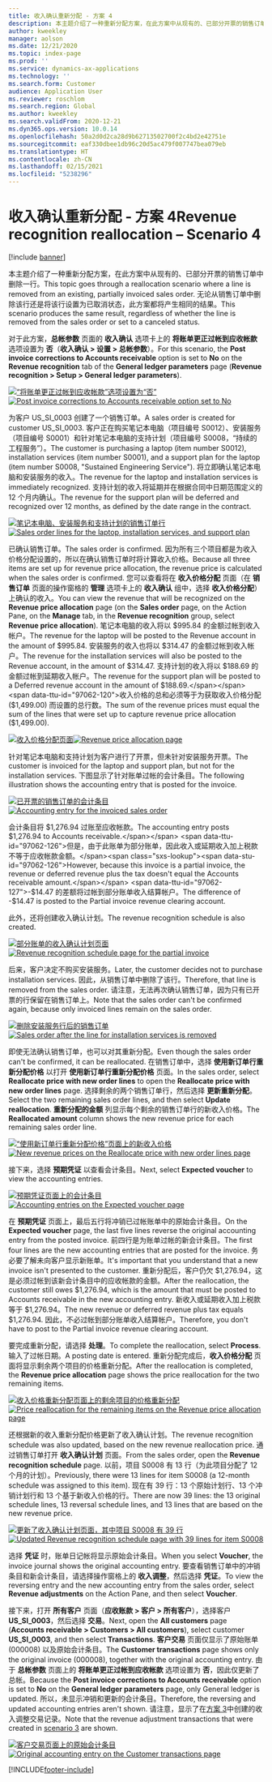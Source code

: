 ```yaml
---
title: 收入确认重新分配 - 方案 4
description: 本主题介绍了一种重新分配方案，在此方案中从现有的、已部分开票的销售订单中删除一行。 无论从销售订单中删除该行还是将该行设置为已取消状态，此方案都将产生相同的结果。
author: kweekley
manager: aolson
ms.date: 12/21/2020
ms.topic: index-page
ms.prod: ''
ms.service: dynamics-ax-applications
ms.technology: ''
ms.search.form: Customer
audience: Application User
ms.reviewer: roschlom
ms.search.region: Global
ms.author: kweekley
ms.search.validFrom: 2020-12-21
ms.dyn365.ops.version: 10.0.14
ms.openlocfilehash: 50a2d0d2ca28d9b62713502700f2c4bd2e42751e
ms.sourcegitcommit: eaf330dbee1db96c20d5ac479f007747bea079eb
ms.translationtype: HT
ms.contentlocale: zh-CN
ms.lasthandoff: 02/15/2021
ms.locfileid: "5238296"
---
```

# <a name="revenue-recognition-reallocation--scenario-4"></a><span data-ttu-id="97062-104">收入确认重新分配 - 方案 4</span><span class="sxs-lookup"><span data-stu-id="97062-104">Revenue recognition reallocation – Scenario 4</span></span>

[!include [banner](../includes/banner.md)]

<span data-ttu-id="97062-105">本主题介绍了一种重新分配方案，在此方案中从现有的、已部分开票的销售订单中删除一行。</span><span class="sxs-lookup"><span data-stu-id="97062-105">This topic goes through a reallocation scenario where a line is removed from an existing, partially invoiced sales order.</span></span> <span data-ttu-id="97062-106">无论从销售订单中删除该行还是将该行设置为已取消状态，此方案都将产生相同的结果。</span><span class="sxs-lookup"><span data-stu-id="97062-106">This scenario produces the same result, regardless of whether the line is removed from the sales order or set to a canceled status.</span></span>

<span data-ttu-id="97062-107">对于此方案，**总帐参数** 页面的 **收入确认** 选项卡上的 **将账单更正过帐到应收帐款** 选项设置为 **否**（**收入确认 \> 设置 \> 总帐参数**）。</span><span class="sxs-lookup"><span data-stu-id="97062-107">For this scenario, the **Post invoice corrections to Accounts receivable** option is set to **No** on the **Revenue recognition** tab of the **General ledger parameters** page (**Revenue recognition \> Setup \> General ledger parameters**).</span></span>

<span data-ttu-id="97062-108">[![“将账单更正过帐到应收帐款”选项设置为“否”](./media/37_rev-rec-scenarios.png)](./media/37_rev-rec-scenarios.png)</span><span class="sxs-lookup"><span data-stu-id="97062-108">[![Post invoice corrections to Accounts receivable option set to No](./media/37_rev-rec-scenarios.png)](./media/37_rev-rec-scenarios.png)</span></span>

<span data-ttu-id="97062-109">为客户 US\_SI\_0003 创建了一个销售订单。</span><span class="sxs-lookup"><span data-stu-id="97062-109">A sales order is created for customer US\_SI\_0003.</span></span> <span data-ttu-id="97062-110">客户正在购买笔记本电脑（项目编号 S0012）、安装服务（项目编号 S0001）和针对笔记本电脑的支持计划（项目编号 S0008，“持续的工程服务”）。</span><span class="sxs-lookup"><span data-stu-id="97062-110">The customer is purchasing a laptop (item number S0012), installation services (item number S0001), and a support plan for the laptop (item number S0008, "Sustained Engineering Service").</span></span> <span data-ttu-id="97062-111">将立即确认笔记本电脑和安装服务的收入。</span><span class="sxs-lookup"><span data-stu-id="97062-111">The revenue for the laptop and installation services is immediately recognized.</span></span> <span data-ttu-id="97062-112">支持计划的收入将延期并在根据合同中日期范围定义的 12 个月内确认。</span><span class="sxs-lookup"><span data-stu-id="97062-112">The revenue for the support plan will be deferred and recognized over 12 months, as defined by the date range in the contract.</span></span>

<span data-ttu-id="97062-113">[![笔记本电脑、安装服务和支持计划的销售订单行](./media/38_rev-rec-scenarios.png)](./media/38_rev-rec-scenarios.png)</span><span class="sxs-lookup"><span data-stu-id="97062-113">[![Sales order lines for the laptop, installation services, and support plan](./media/38_rev-rec-scenarios.png)](./media/38_rev-rec-scenarios.png)</span></span>

<span data-ttu-id="97062-114">已确认销售订单。</span><span class="sxs-lookup"><span data-stu-id="97062-114">The sales order is confirmed.</span></span> <span data-ttu-id="97062-115">因为所有三个项目都是为收入价格分配设置的，所以在确认销售订单时将计算收入价格。</span><span class="sxs-lookup"><span data-stu-id="97062-115">Because all three items are set up for revenue price allocation, the revenue price is calculated when the sales order is confirmed.</span></span> <span data-ttu-id="97062-116">您可以查看将在 **收入价格分配** 页面（在 **销售订单** 页面的操作窗格的 **管理** 选项卡上的 **收入确认** 组中，选择 **收入价格分配**）上确认的收入。</span><span class="sxs-lookup"><span data-stu-id="97062-116">You can view the revenue that will be recognized on the **Revenue price allocation** page (on the **Sales order** page, on the Action Pane, on the **Manage** tab, in the **Revenue recognition** group, select **Revenue price allocation**).</span></span> <span data-ttu-id="97062-117">笔记本电脑的收入将以 $995.84 的金额过帐到收入帐户。</span><span class="sxs-lookup"><span data-stu-id="97062-117">The revenue for the laptop will be posted to the Revenue account in the amount of $995.84.</span></span> <span data-ttu-id="97062-118">安装服务的收入也将以 $314.47 的金额过帐到收入帐户。</span><span class="sxs-lookup"><span data-stu-id="97062-118">The revenue for the installation services will also be posted to the Revenue account, in the amount of $314.47.</span></span> <span data-ttu-id="97062-119">支持计划的收入将以 $188.69 的金额过帐到延期收入帐户。</span><span class="sxs-lookup"><span data-stu-id="97062-119">The revenue for the support plan will be posted to a Deferred revenue account in the amount of $188.69.</span></span> <span data-ttu-id="97062-120">收入价格的总和必须等于为获取收入价格分配 ($1,499.00) 而设置的总行数。</span><span class="sxs-lookup"><span data-stu-id="97062-120">The sum of the revenue prices must equal the sum of the lines that were set up to capture revenue price allocation ($1,499.00).</span></span>

<span data-ttu-id="97062-121">[![收入价格分配页面](./media/39_rev-rec-scenarios.png)](./media/39_rev-rec-scenarios.png)</span><span class="sxs-lookup"><span data-stu-id="97062-121">[![Revenue price allocation page](./media/39_rev-rec-scenarios.png)](./media/39_rev-rec-scenarios.png)</span></span>

<span data-ttu-id="97062-122">针对笔记本电脑和支持计划为客户进行了开票，但未针对安装服务开票。</span><span class="sxs-lookup"><span data-stu-id="97062-122">The customer is invoiced for the laptop and support plan, but not for the installation services.</span></span> <span data-ttu-id="97062-123">下图显示了针对账单过帐的会计条目。</span><span class="sxs-lookup"><span data-stu-id="97062-123">The following illustration shows the accounting entry that is posted for the invoice.</span></span>

<span data-ttu-id="97062-124">[![已开票的销售订单的会计条目](./media/40_rev-rec-scenarios.png)](./media/40_rev-rec-scenarios.png)</span><span class="sxs-lookup"><span data-stu-id="97062-124">[![Accounting entry for the invoiced sales order](./media/40_rev-rec-scenarios.png)](./media/40_rev-rec-scenarios.png)</span></span>

<span data-ttu-id="97062-125">会计条目将 $1,276.94 过账至应收帐款。</span><span class="sxs-lookup"><span data-stu-id="97062-125">The accounting entry posts $1,276.94 to Accounts receivable.</span></span> <span data-ttu-id="97062-126">但是，由于此账单为部分账单，因此收入或延期收入加上税款不等于应收帐款金额。</span><span class="sxs-lookup"><span data-stu-id="97062-126">However, because this invoice is a partial invoice, the revenue or deferred revenue plus the tax doesn't equal the Accounts receivable amount.</span></span> <span data-ttu-id="97062-127">-$14.47 的差额将过帐到部分账单收入结算帐户。</span><span class="sxs-lookup"><span data-stu-id="97062-127">The difference of -$14.47 is posted to the Partial invoice revenue clearing account.</span></span>

<span data-ttu-id="97062-128">此外，还将创建收入确认计划。</span><span class="sxs-lookup"><span data-stu-id="97062-128">The revenue recognition schedule is also created.</span></span>

<span data-ttu-id="97062-129">[![部分账单的收入确认计划页面](./media/41_rev-rec-scenarios.png)](./media/41_rev-rec-scenarios.png)</span><span class="sxs-lookup"><span data-stu-id="97062-129">[![Revenue recognition schedule page for the partial invoice](./media/41_rev-rec-scenarios.png)](./media/41_rev-rec-scenarios.png)</span></span>

<span data-ttu-id="97062-130">后来，客户决定不购买安装服务。</span><span class="sxs-lookup"><span data-stu-id="97062-130">Later, the customer decides not to purchase installation services.</span></span> <span data-ttu-id="97062-131">因此，从销售订单中删除了该行。</span><span class="sxs-lookup"><span data-stu-id="97062-131">Therefore, that line is removed from the sales order.</span></span> <span data-ttu-id="97062-132">请注意，无法再次确认销售订单，因为只有已开票的行保留在销售订单上。</span><span class="sxs-lookup"><span data-stu-id="97062-132">Note that the sales order can't be confirmed again, because only invoiced lines remain on the sales order.</span></span>

<span data-ttu-id="97062-133">[![删除安装服务行后的销售订单](./media/42_rev-rec-scenarios.png)](./media/42_rev-rec-scenarios.png)</span><span class="sxs-lookup"><span data-stu-id="97062-133">[![Sales order after the line for installation services is removed](./media/42_rev-rec-scenarios.png)](./media/42_rev-rec-scenarios.png)</span></span>

<span data-ttu-id="97062-134">即使无法确认销售订单，也可以对其重新分配。</span><span class="sxs-lookup"><span data-stu-id="97062-134">Even though the sales order can't be confirmed, it can be reallocated.</span></span> <span data-ttu-id="97062-135">在销售订单中，选择 **使用新订单行重新分配价格** 以打开 **使用新订单行重新分配价格** 页面。</span><span class="sxs-lookup"><span data-stu-id="97062-135">In the sales order, select **Reallocate price with new order lines** to open the **Reallocate price with new order lines** page.</span></span> <span data-ttu-id="97062-136">选择剩余的两个销售订单行，然后选择 **更新重新分配**。</span><span class="sxs-lookup"><span data-stu-id="97062-136">Select the two remaining sales order lines, and then select **Update reallocation**.</span></span> <span data-ttu-id="97062-137">**重新分配的金额** 列显示每个剩余的销售订单行的新收入价格。</span><span class="sxs-lookup"><span data-stu-id="97062-137">The **Reallocated amount** column shows the new revenue price for each remaining sales order line.</span></span>

<span data-ttu-id="97062-138">[![“使用新订单行重新分配价格”页面上的新收入价格](./media/43_rev-rec-scenarios.png)](./media/43_rev-rec-scenarios.png)</span><span class="sxs-lookup"><span data-stu-id="97062-138">[![New revenue prices on the Reallocate price with new order lines page](./media/43_rev-rec-scenarios.png)](./media/43_rev-rec-scenarios.png)</span></span>

<span data-ttu-id="97062-139">接下来，选择 **预期凭证** 以查看会计条目。</span><span class="sxs-lookup"><span data-stu-id="97062-139">Next, select **Expected voucher** to view the accounting entries.</span></span>

<span data-ttu-id="97062-140">[![预期凭证页面上的会计条目](./media/44_rev-rec-scenarios.png)](./media/44_rev-rec-scenarios.png)</span><span class="sxs-lookup"><span data-stu-id="97062-140">[![Accounting entries on the Expected voucher page](./media/44_rev-rec-scenarios.png)](./media/44_rev-rec-scenarios.png)</span></span>

<span data-ttu-id="97062-141">在 **预期凭证** 页面上，最后五行将冲销已过帐账单中的原始会计条目。</span><span class="sxs-lookup"><span data-stu-id="97062-141">On the **Expected voucher** page, the last five lines reverse the original accounting entry from the posted invoice.</span></span> <span data-ttu-id="97062-142">前四行是为账单过帐的新会计条目。</span><span class="sxs-lookup"><span data-stu-id="97062-142">The first four lines are the new accounting entries that are posted for the invoice.</span></span> <span data-ttu-id="97062-143">务必要了解未向客户显示新账单。</span><span class="sxs-lookup"><span data-stu-id="97062-143">It's important that you understand that a new invoice isn't presented to the customer.</span></span> <span data-ttu-id="97062-144">重新分配后，客户仍欠 $1,276.94，这是必须过帐到该新会计条目中的应收帐款的金额。</span><span class="sxs-lookup"><span data-stu-id="97062-144">After the reallocation, the customer still owes $1,276.94, which is the amount that must be posted to Accounts receivable in the new accounting entry.</span></span> <span data-ttu-id="97062-145">新收入或延期收入加上税款等于 $1,276.94。</span><span class="sxs-lookup"><span data-stu-id="97062-145">The new revenue or deferred revenue plus tax equals $1,276.94.</span></span> <span data-ttu-id="97062-146">因此，不必过帐到部分账单收入结算帐户。</span><span class="sxs-lookup"><span data-stu-id="97062-146">Therefore, you don't have to post to the Partial invoice revenue clearing account.</span></span>

<span data-ttu-id="97062-147">要完成重新分配，请选择 **处理**。</span><span class="sxs-lookup"><span data-stu-id="97062-147">To complete the reallocation, select **Process**.</span></span> <span data-ttu-id="97062-148">输入了过帐日期。</span><span class="sxs-lookup"><span data-stu-id="97062-148">A posting date is entered.</span></span> <span data-ttu-id="97062-149">重新分配完成后，**收入价格分配** 页面将显示剩余两个项目的价格重新分配。</span><span class="sxs-lookup"><span data-stu-id="97062-149">After the reallocation is completed, the **Revenue price allocation** page shows the price reallocation for the two remaining items.</span></span>

<span data-ttu-id="97062-150">[![收入价格重新分配页面上的剩余项目的价格重新分配](./media/45_rev-rec-scenarios.png)](./media/45_rev-rec-scenarios.png)</span><span class="sxs-lookup"><span data-stu-id="97062-150">[![Price reallocation for the remaining items on the Revenue price allocation page](./media/45_rev-rec-scenarios.png)](./media/45_rev-rec-scenarios.png)</span></span>

<span data-ttu-id="97062-151">还根据新的收入重新分配价格更新了收入确认计划。</span><span class="sxs-lookup"><span data-stu-id="97062-151">The revenue recognition schedule was also updated, based on the new revenue reallocation price.</span></span> <span data-ttu-id="97062-152">通过销售订单打开 **收入确认计划** 页面。</span><span class="sxs-lookup"><span data-stu-id="97062-152">From the sales order, open the **Revenue recognition schedule** page.</span></span> <span data-ttu-id="97062-153">以前，项目 S0008 有 13 行（为此项目分配了 12 个月的计划）。</span><span class="sxs-lookup"><span data-stu-id="97062-153">Previously, there were 13 lines for item S0008 (a 12-month schedule was assigned to this item).</span></span> <span data-ttu-id="97062-154">现在有 39 行：13 个原始计划行、13 个冲销计划行和 13 个基于新收入价格的行。</span><span class="sxs-lookup"><span data-stu-id="97062-154">There are now 39 lines: the 13 original schedule lines, 13 reversal schedule lines, and 13 lines that are based on the new revenue price.</span></span>

<span data-ttu-id="97062-155">[![更新了收入确认计划页面，其中项目 S0008 有 39 行](./media/46_rev-rec-scenarios.png)](./media/46_rev-rec-scenarios.png)</span><span class="sxs-lookup"><span data-stu-id="97062-155">[![Updated Revenue recognition schedule page with 39 lines for item S0008](./media/46_rev-rec-scenarios.png)](./media/46_rev-rec-scenarios.png)</span></span>

<span data-ttu-id="97062-156">选择 **凭证** 时，账单日记帐将显示原始会计条目。</span><span class="sxs-lookup"><span data-stu-id="97062-156">When you select **Voucher**, the invoice journal shows the original accounting entry.</span></span> <span data-ttu-id="97062-157">要查看销售订单中的冲销条目和新会计条目，请选择操作窗格上的 **收入调整**，然后选择 **凭证**。</span><span class="sxs-lookup"><span data-stu-id="97062-157">To view the reversing entry and the new accounting entry from the sales order, select **Revenue adjustments** on the Action Pane, and then select **Voucher**.</span></span>

<span data-ttu-id="97062-158">接下来，打开 **所有客户** 页面（**应收账款 \> 客户 \> 所有客户**），选择客户 **US\_SI\_0003**，然后选择 **交易**。</span><span class="sxs-lookup"><span data-stu-id="97062-158">Next, open the **All customers** page (**Accounts receivable \> Customers \> All customers**), select customer **US\_SI\_0003**, and then select **Transactions**.</span></span> <span data-ttu-id="97062-159">**客户交易** 页面仅显示了原始账单 (000008) 以及原始会计条目。</span><span class="sxs-lookup"><span data-stu-id="97062-159">The **Customer transactions** page shows only the original invoice (000008), together with the original accounting entry.</span></span> <span data-ttu-id="97062-160">由于 **总帐参数** 页面上的 **将账单更正过帐到应收帐款** 选项设置为 **否**，因此仅更新了总帐。</span><span class="sxs-lookup"><span data-stu-id="97062-160">Because the **Post invoice corrections to Accounts receivable** option is set to **No** on the **General ledger parameters** page, only General ledger is updated.</span></span> <span data-ttu-id="97062-161">所以，未显示冲销和更新的会计条目。</span><span class="sxs-lookup"><span data-stu-id="97062-161">Therefore, the reversing and updated accounting entries aren't shown.</span></span> <span data-ttu-id="97062-162">请注意，显示了在[方案 3](rev-rec-reallocation-scenario-3.md)中创建的收入调整交易记录。</span><span class="sxs-lookup"><span data-stu-id="97062-162">Note that the revenue adjustment transactions that were created in [scenario 3](rev-rec-reallocation-scenario-3.md) are shown.</span></span>

<span data-ttu-id="97062-163">[![客户交易页面上的原始会计条目](./media/47_rev-rec-scenarios.png)](./media/47_rev-rec-scenarios.png)</span><span class="sxs-lookup"><span data-stu-id="97062-163">[![Original accounting entry on the Customer transactions page](./media/47_rev-rec-scenarios.png)](./media/47_rev-rec-scenarios.png)</span></span>


[!INCLUDE[footer-include](../../includes/footer-banner.md)]